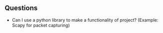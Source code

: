 ## Questions
- Can I use a python library to make a functionality of project? (Example: Scapy for packet capturing)
